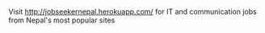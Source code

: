 Visit http://jobseekernepal.herokuapp.com/ 
for IT and communication jobs from Nepal's most popular sites
